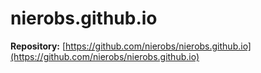 # nierobs.github.io

**Repository:** [https://github.com/nierobs/nierobs.github.io](https://github.com/nierobs/nierobs.github.io)
